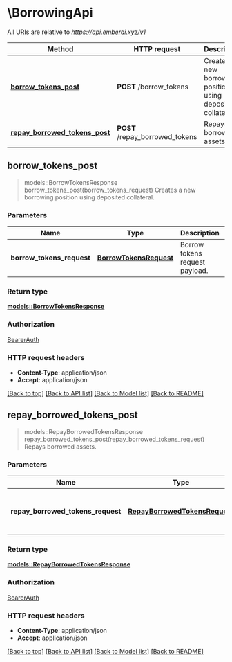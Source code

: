 # \BorrowingApi

All URIs are relative to *https://api.emberai.xyz/v1*

Method | HTTP request | Description
------------- | ------------- | -------------
[**borrow_tokens_post**](BorrowingApi.md#borrow_tokens_post) | **POST** /borrow_tokens | Creates a new borrowing position using deposited collateral.
[**repay_borrowed_tokens_post**](BorrowingApi.md#repay_borrowed_tokens_post) | **POST** /repay_borrowed_tokens | Repays borrowed assets.



## borrow_tokens_post

> models::BorrowTokensResponse borrow_tokens_post(borrow_tokens_request)
Creates a new borrowing position using deposited collateral.

### Parameters


Name | Type | Description  | Required | Notes
------------- | ------------- | ------------- | ------------- | -------------
**borrow_tokens_request** | [**BorrowTokensRequest**](BorrowTokensRequest.md) | Borrow tokens request payload. | [required] |

### Return type

[**models::BorrowTokensResponse**](BorrowTokensResponse.md)

### Authorization

[BearerAuth](../README.md#BearerAuth)

### HTTP request headers

- **Content-Type**: application/json
- **Accept**: application/json

[[Back to top]](#) [[Back to API list]](../README.md#documentation-for-api-endpoints) [[Back to Model list]](../README.md#documentation-for-models) [[Back to README]](../README.md)


## repay_borrowed_tokens_post

> models::RepayBorrowedTokensResponse repay_borrowed_tokens_post(repay_borrowed_tokens_request)
Repays borrowed assets.

### Parameters


Name | Type | Description  | Required | Notes
------------- | ------------- | ------------- | ------------- | -------------
**repay_borrowed_tokens_request** | [**RepayBorrowedTokensRequest**](RepayBorrowedTokensRequest.md) | Repay borrowed tokens request payload. | [required] |

### Return type

[**models::RepayBorrowedTokensResponse**](RepayBorrowedTokensResponse.md)

### Authorization

[BearerAuth](../README.md#BearerAuth)

### HTTP request headers

- **Content-Type**: application/json
- **Accept**: application/json

[[Back to top]](#) [[Back to API list]](../README.md#documentation-for-api-endpoints) [[Back to Model list]](../README.md#documentation-for-models) [[Back to README]](../README.md)

